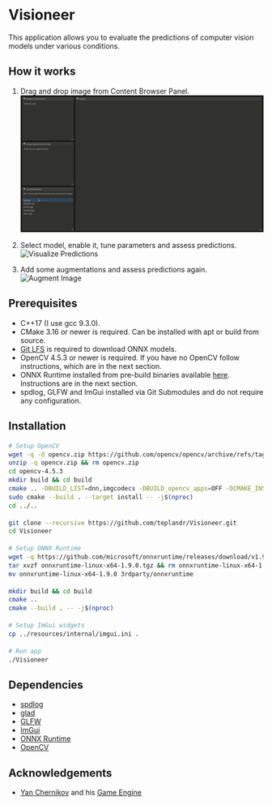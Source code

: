 # Visioneer
This application allows you to evaluate the predictions of computer vision models under various conditions.

## How it works
1. Drag and drop image from Content Browser Panel.
![Drag and Drop Images](resources/github/DragDropImages.gif)

2. Select model, enable it, tune parameters and assess predictions.
![Visualize Predictions](resources/github/VisualizePredictions.gif)

3. Add some augmentations and assess predictions again.
![Augment Image](resources/github/AugmentImage.gif)

## Prerequisites
- C++17 (I use gcc 9.3.0).
- CMake 3.16 or newer is required. Can be installed with apt or build from source.
- [Git LFS](https://git-lfs.github.com/) is required to download ONNX models.
- OpenCV 4.5.3 or newer is required. If you have no OpenCV follow instructions, which are in the next section.
- ONNX Runtime installed from pre-build binaries available [here](https://github.com/microsoft/onnxruntime/releases/). Instructions are in the next section.
- spdlog, GLFW and ImGui installed via Git Submodules and do not require any configuration.

## Installation
```bash
# Setup OpenCV
wget -q -O opencv.zip https://github.com/opencv/opencv/archive/refs/tags/4.5.3.zip
unzip -q opencv.zip && rm opencv.zip
cd opencv-4.5.3
mkdir build && cd build
cmake .. -DBUILD_LIST=dnn,imgcodecs -DBUILD_opencv_apps=OFF -DCMAKE_INSTALL_PREFIX=/opt/opencv-4.5.3
sudo cmake --build . --target install -- -j$(nproc)
cd ../..

git clone --recursive https://github.com/teplandr/Visioneer.git
cd Visioneer

# Setup ONNX Runtime
wget -q https://github.com/microsoft/onnxruntime/releases/download/v1.9.0/onnxruntime-linux-x64-1.9.0.tgz
tar xvzf onnxruntime-linux-x64-1.9.0.tgz && rm onnxruntime-linux-x64-1.9.0.tgz
mv onnxruntime-linux-x64-1.9.0 3rdparty/onnxruntime

mkdir build && cd build
cmake ..
cmake --build . -- -j$(nproc)

# Setup ImGui widgets
cp ../resources/internal/imgui.ini .

# Run app
./Visioneer
```

## Dependencies
- [spdlog](https://github.com/gabime/spdlog)
- [glad](https://github.com/Dav1dde/glad)
- [GLFW](https://github.com/glfw/glfw)
- [ImGui](https://github.com/ocornut/imgui)
- [ONNX Runtime](https://github.com/microsoft/onnxruntime)
- [OpenCV](https://github.com/opencv/opencv)

## Acknowledgements
- [Yan Chernikov](https://github.com/TheCherno) and his [Game Engine](https://github.com/TheCherno/Hazel)
